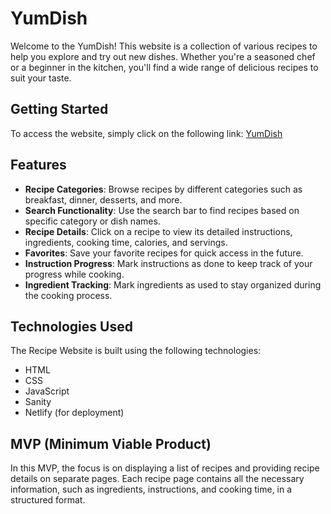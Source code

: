 # YumDish

Welcome to the YumDish! This website is a collection of various recipes to help you explore and try out new dishes. Whether you're a seasoned chef or a beginner in the kitchen, you'll find a wide range of delicious recipes to suit your taste.

## Getting Started

To access the website, simply click on the following link: [YumDish](https://yumdish.netlify.app/)

## Features

- **Recipe Categories**: Browse recipes by different categories such as breakfast, dinner, desserts, and more.
- **Search Functionality**: Use the search bar to find recipes based on specific category or dish names.
- **Recipe Details**: Click on a recipe to view its detailed instructions, ingredients, cooking time, calories, and servings.
- **Favorites**: Save your favorite recipes for quick access in the future.
- **Instruction Progress**: Mark instructions as done to keep track of your progress while cooking.
- **Ingredient Tracking**: Mark ingredients as used to stay organized during the cooking process.


## Technologies Used

The Recipe Website is built using the following technologies:

- HTML
- CSS
- JavaScript
- Sanity
- Netlify (for deployment)

## MVP (Minimum Viable Product)

In this MVP, the focus is on displaying a list of recipes and providing recipe details on separate pages. Each recipe page contains all the necessary information, such as ingredients, instructions, and cooking time, in a structured format. 
